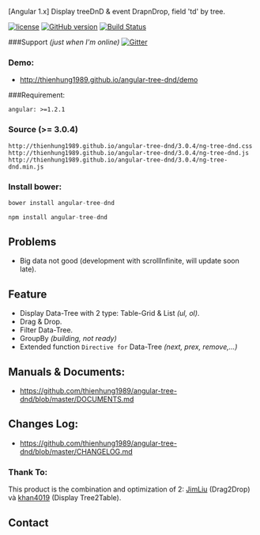[Angular 1.x] Display treeDnD &amp; event DrapnDrop, field 'td' by tree.

﻿[![license](http://img.shields.io/badge/license-MIT-brightgreen.svg?style=flat)](https://github.com/thienhung1989/angular-tree-dnd/blob/master/LICENSE) 
[![GitHub version](https://badge.fury.io/gh/thienhung1989%2Fangular-tree-dnd.svg)](http://badge.fury.io/gh/thienhung1989%2Fangular-tree-dnd) 
[![Build Status](https://travis-ci.org/thienhung1989/angular-tree-dnd.svg?branch=master)](https://travis-ci.org/thienhung1989/angular-tree-dnd)

###Support 
*(just when I'm online)*
[![Gitter](https://badges.gitter.im/Join%20Chat.svg)](https://gitter.im/thienhung1989/angular-tree-dnd?utm_source=badge&utm_medium=badge&utm_campaign=pr-badge)

### Demo: 
- http://thienhung1989.github.io/angular-tree-dnd/demo

###Requirement:
```
angular: >=1.2.1
```

### Source (>= 3.0.4)

```
http://thienhung1989.github.io/angular-tree-dnd/3.0.4/ng-tree-dnd.css
http://thienhung1989.github.io/angular-tree-dnd/3.0.4/ng-tree-dnd.js
http://thienhung1989.github.io/angular-tree-dnd/3.0.4/ng-tree-dnd.min.js
```

### Install bower:
```js
bower install angular-tree-dnd

npm install angular-tree-dnd
```

## Problems
* Big data not good (development with scrollInfinite, will update soon late).

## Feature
* Display Data-Tree with 2 type: Table-Grid & List *(ul, ol)*.
* Drag & Drop.
* Filter Data-Tree.
* GroupBy *(building, not ready)*
* Extended function `Directive for` Data-Tree *(next, prex, remove,...)*


## Manuals & Documents:
- https://github.com/thienhung1989/angular-tree-dnd/blob/master/DOCUMENTS.md

## Changes Log:
- https://github.com/thienhung1989/angular-tree-dnd/blob/master/CHANGELOG.md

### Thank To:
This product is the combination and optimization of 2: [JimLiu](https://github.com/https://github.com/jimliu)  (Drag2Drop) và [khan4019](https://github.com/khan4019) (Display Tree2Table).


## Contact

[git]: http://git-scm.com/
[bower]: http://bower.io
[npm]: https://www.npmjs.org/
[node]: http://nodejs.org
[protractor]: https://github.com/angular/protractor
[jasmine]: http://jasmine.github.io
[karma]: http://karma-runner.github.io
[travis]: https://travis-ci.org/
[http-server]: https://github.com/nodeapps/http-server
